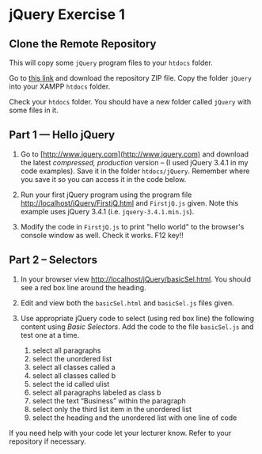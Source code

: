 # jQuery Exercise 1

## Clone the Remote Repository

This will copy some ``jQuery`` program files to your ``htdocs`` folder.  

Go to [this link](https://github.com/barcaxi/csd2025) and download the repository ZIP file.  Copy the folder ``jQuery`` into your XAMPP ``htdocs`` folder.

Check your ``htdocs`` folder.  You should have a new folder called ``jQuery`` with some files in it.


## Part 1 — Hello jQuery

1.	Go to [http://www.jquery.com](http://www.jquery.com) and download the latest *compressed, production* version – (I used jQuery 3.4.1 in my code examples). Save it in the folder ``htdocs/jQuery``.  Remember where you save it so you can access it in the code below.

1.	Run your first jQuery program using the program file [http://localhost/jQuery/FirstjQ.html](http://localhost/jQuery/FirstjQ.html) and ``FirstjQ.js`` given.  Note this example uses jQuery 3.4.1 (i.e. ``jquery-3.4.1.min.js``).

1.	Modify the code in ``FirstjQ.js`` to print "hello world" to the browser's console window as well.  Check it works.  F12 key!!



## Part 2 – Selectors

1.	In your browser view [http://localhost/jQuery/basicSel.html](http://localhost/jQuery/basicSel.html).  You should see a red box line around the heading.

1.	Edit and view both the ``basicSel.html`` and ``basicSel.js`` files given.

1.	Use appropriate jQuery code to select (using red box line) the following content using *Basic Selectors*. Add the code to the file ``basicSel.js`` and test one at a time.

	1.	select all paragraphs
	1.	select the unordered list
	1.	select all classes called a
	1.	select all classes called b
	1.	select the id called ulist
	1.	select all paragraphs labeled as class b
	1.	select the text “Business” within the paragraph
	1.	select only the third list item in the unordered list
	1.	select the heading and the unordered list with one line of code

If you need help with your code let your lecturer know.  Refer to your repository if necessary.
